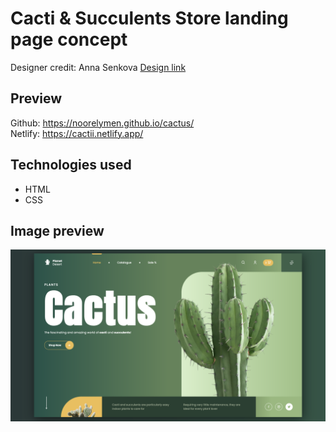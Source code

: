# Cacti & Succulents Store landing page concept

Designer credit: Anna Senkova
<a href="https://dribbble.com/shots/6542941-Cacti-Succulents-Store-Web-site-Concept">Design link</a>

## Preview

Github: https://noorelymen.github.io/cactus/
<br/>
Netlify: https://cactii.netlify.app/

## Technologies used
<ul>
  <li>HTML</li>
  <li>CSS</li>
</ul>

## Image preview

<img width="1792" alt="preview" src="https://github.com/noorelymen/cactus/blob/d000415857571f9e944782811370c3c109be787d/preview.png">





